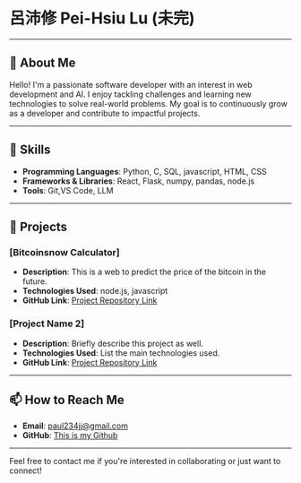 # 呂沛修 Pei-Hsiu Lu (未完)

---

## 🎯 About Me

Hello! I'm a passionate software developer with an interest in web development and AI. I enjoy tackling challenges and learning new technologies to solve real-world problems. My goal is to continuously grow as a developer and contribute to impactful projects.  

---

## 🔧 Skills

- **Programming Languages**: Python, C, SQL, javascript, HTML, CSS
- **Frameworks & Libraries**: React, Flask, numpy, pandas, node.js
- **Tools**: Git,VS Code, LLM

---

## 🌟 Projects

### [Bitcoinsnow Calculator]
- **Description**: This is a web to predict the price of the bitcoin in the future.
- **Technologies Used**: node.js, javascript
- **GitHub Link**: [Project Repository Link](https://github.com/yourusername/project)

### [Project Name 2]
- **Description**: Briefly describe this project as well.
- **Technologies Used**: List the main technologies used.
- **GitHub Link**: [Project Repository Link](https://github.com/yourusername/project)

---


## 📫 How to Reach Me

- **Email**: paul234jj@gmail.com  
- **GitHub**: [This is my Github](https://github.com/PeiHsiuLu)

---

Feel free to contact me if you're interested in collaborating or just want to connect!



